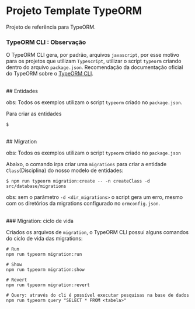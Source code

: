 # Projeto Template TypeORM

Projeto de referência para TypeORM.



### TypeORM CLI : Observação

O TypeORM CLI gera, por padrão, arquivos `javascript`, por esse motivo para os projetos que utilizam `Typescript`, utilizar o script `typeorm` criando dentro do arquivo `package.json`. Recomendação da documentação oficial do TypeORM sobre o [TypeORM CLI](https://typeorm.io/#/using-cli).  

<br/>
## Entidades

obs: Todos os exemplos utilizam o script `typeorm` criado no `package.json`.

Para criar as entidades

    $   

<br/>
## Migration

obs: Todos os exemplos utilizam o script `typeorm` criado no `package.json`  

Abaixo, o comando irpa criar uma `migrations` para criar a entidade `Class`(Disciplina) do nosso modelo de entidades:

    $ npm run typeorm migration:create -- -n createClass -d src/database/migrations

obs: sem o parâmetro `-d <dir_migrations>` o script gera um erro, mesmo com os diretórios da migrations configurado no `ormconfig.json`. 

<br/>
### Migration: ciclo de vida

Criados os arquivos de `migration`, o TypeORM CLI possui alguns comandos do ciclo de vida das migrations:

    # Run
    npm run typeorm migration:run

    # Show
    npm run typeorm migration:show

    # Revert
    npm run typeorm migration:revert

    # Query: através do cli é possível executar pesquisas na base de dados
    npm run typeorm query "SELECT * FROM <tabela>"

